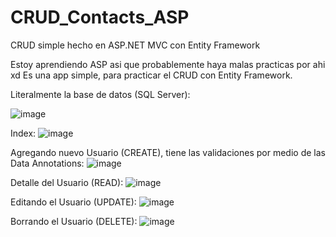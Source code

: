 # CRUD_Contacts_ASP
CRUD simple hecho en ASP.NET MVC con Entity Framework

Estoy aprendiendo ASP asi que probablemente haya malas practicas por ahi xd
Es una app simple, para practicar el CRUD con Entity Framework.

Literalmente la base de datos (SQL Server):

![image](https://user-images.githubusercontent.com/68237173/201571457-3e140b4e-7a30-462c-a4a4-c46ff629e72e.png)

Index:
![image](https://user-images.githubusercontent.com/68237173/201571756-dd8ebc11-c807-47f8-8411-ea0d9093fb64.png)

Agregando nuevo Usuario (CREATE), tiene las validaciones por medio de las Data Annotations:
![image](https://user-images.githubusercontent.com/68237173/201571987-60dbad7d-b784-4f92-805c-1c277a3a8a22.png)

Detalle del Usuario (READ):
![image](https://user-images.githubusercontent.com/68237173/201572303-bf22c8ea-7bea-4c3d-9f4d-e326829dded0.png)

Editando el Usuario (UPDATE):
![image](https://user-images.githubusercontent.com/68237173/201572350-f22ed1a4-4158-457e-bf96-f872c4880ab3.png)

Borrando el Usuario (DELETE):
![image](https://user-images.githubusercontent.com/68237173/201572501-b2b996a6-c61a-4148-bc1b-ed7666950969.png)
